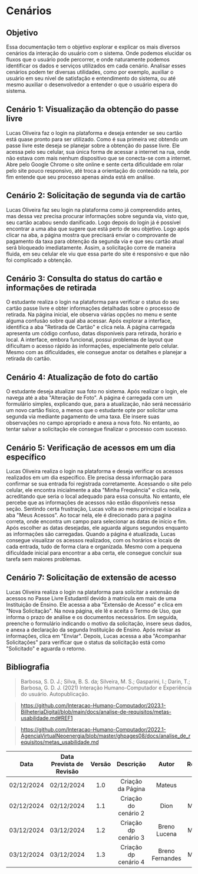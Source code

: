 # Cenários

## Objetivo
Essa documentação tem o objetivo explorar e explicar os mais diversos cenários da interação do usuário com o sistema. Onde podemos elucidar os fluxos que o usuário pode percorrer, e onde naturamente podemos identificar os dados e serviços utilizados em cada cenário. Analisar esses cenários podem ter diversas utilidades, como por exemplo, auxiliar o usuário em seu nível de satisfação e entendimento do sistema, ou até mesmo auxiliar o desenvolvedor a entender o que o usuário espera do sistema.

## Cenário 1: Visualização da obtenção do passe livre
Lucas Oliveira faz o login na plataforma e deseja entender se seu cartão está quase pronto para ser utilizado. Como é sua primeira vez obtendo um passe livre este deseja se planejar sobre a obtenção do passe livre. Ele acessa pelo seu celular, sua única forma de acessar a internet na rua, onde não estava com mais nenhum dispositivo que se conecta-se com a internet. Abre pelo Google Chrome o site online e sente certa dificuldade em rolar pelo site pouco responsivo, até troca a orientação do conteúdo na tela, por fim entende que seu processo apenas ainda está em análise.

## Cenário 2: Solicitação de segunda via de cartão
Lucas Oliveira faz seu login na plataforma como já compreendido antes, mas dessa vez precisa procurar informações sobre segunda via, visto que, seu cartão acabou sendo danificado. Logo depois do login já é possível encontrar a uma aba que sugere que está perto de seu objetivo. Logo após clicar na aba, a página mostra que precisará enviar o comprovante de pagamento da taxa para obtenção da segunda via e que seu cartão atual será bloqueado imediatamente. Assim, a solicitação corre de maneira fluida, em seu celular ele viu que essa parte do site é responsivo e que não foi complicado a obtenção.

## Cenário 3: Consulta do status do cartão e informações de retirada
O estudante realiza o login na plataforma para verificar o status do seu cartão passe livre e obter informações detalhadas sobre o processo de retirada. Na página inicial, ele observa várias opções no menu e sente alguma confusão sobre qual aba acessar. Após explorar a interface, identifica a aba "Retirada de Cartão" e clica nela. A página carregada apresenta um código confuso, datas disponíveis para retirada, horário e local. A interface, embora funcional, possui problemas de layout que dificultam o acesso rápido às informações, especialmente pelo celular. Mesmo com as dificuldades, ele consegue anotar os detalhes e planejar a retirada do cartão.

## Cenário 4: Atualização de foto do cartão
O estudante deseja atualizar sua foto no sistema. Após realizar o login, ele navega até a aba "Alteração de Foto". A página é carregada com um formulário simples, explicando que, para a atualização, não será necessário um novo cartão físico, a menos que o estudante opte por solicitar uma segunda via mediante pagamento de uma taxa. Ele insere suas observações no campo apropriado e anexa a nova foto. No entanto, ao tentar salvar a solicitação ele consegue finalizar o processo com sucesso.

## Cenário 5: Verificação de acessos em um dia específico
Lucas Oliveira realiza o login na plataforma e deseja verificar os acessos realizados em um dia específico. Ele precisa dessa informação para confirmar se sua entrada foi registrada corretamente. Acessando o site pelo celular, ele encontra inicialmente a aba "Minha Frequência" e clica nela, acreditando que seria o local adequado para essa consulta. No entanto, ele percebe que as informações de acessos não estão disponíveis nessa seção. Sentindo certa frustração, Lucas volta ao menu principal e localiza a aba "Meus Acessos". Ao tocar nela, ele é direcionado para a pagina correta, onde encontra um campo para selecionar as datas de início e fim. Após escolher as datas desejadas, ele aguarda alguns segundos enquanto as informações são carregadas. Quando a página é atualizada, Lucas consegue visualizar os acessos realizados, com os horários e locais de cada entrada, tudo de forma clara e organizada. Mesmo com a pequena dificuldade inicial para encontrar a aba certa, ele consegue concluir sua tarefa sem maiores problemas.

## Cenário 7: Solicitação de extensão de acesso

Lucas Oliveira realiza o login na plataforma para solicitar a extensão de acessos no Passe Livre Estudantil devido à matrícula em mais de uma Instituição de Ensino. Ele acessa a aba "Extensão de Acesso" e clica em "Nova Solicitação". Na nova página, ele lê e aceita o Termo de Uso, que informa o prazo de análise e os documentos necessários. Em seguida, preenche o formulário indicando o motivo da solicitação, insere seus dados, e anexa a declaração da segunda Instituição de Ensino. Após revisar as informações, clica em "Enviar". Depois, Lucas acessa a aba "Acompanhar Solicitações" para verificar que o status da solicitação está como "Solicitado" e aguarda o retorno.



## Bibliografia

> Barbosa, S. D. J.; Silva, B. S. da; Silveira, M. S.; Gasparini, I.; Darin, T.; Barbosa, G. D. J. (2021) Interação Humano-Computador e Experiência do usuário. Autopublicação.

> https://github.com/Interacao-Humano-Computador/2023.1-BilheteriaDigital/blob/main/docs/analise-de-requisitos/metas-usabilidade.md#REF1

> https://github.com/Interacao-Humano-Computador/2022.1-AgenciaVirtualNeoenergia/blob/master/ghpages08/docs/analise_de_requisitos/metas_usabilidade.md

|    Data    | Data Prevista de Revisão | Versão |     Descrição     | Autor  | Revisor |
| :--------: | :----------------------: | :----: | :---------------: | :----: | :-----: |
| 02/12/2024 |        02/12/2024        |  1.0   | Criação da Página | Mateus |  Dion   |
| 02/12/2024 |        02/12/2024        |  1.1   | Criação do cenário 2 | Dion | Mateus |
| 03/12/2024 |        03/12/2024        |  1.2   | Criação dp cenário 3| Breno Lucena| Mateus |
| 03/12/2024 |        03/12/2024        |  1.3   | Criação dp cenário 4| Breno Fernandes| Mateus |

